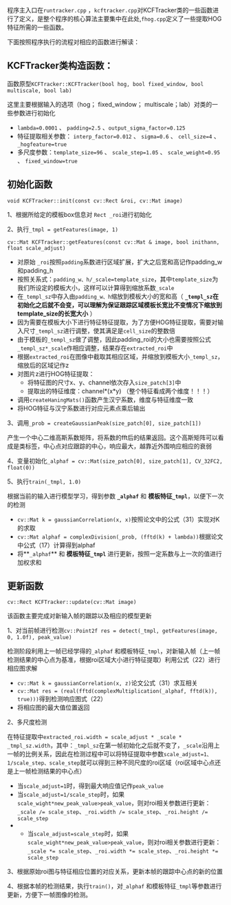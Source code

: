 程序主入口在`runtracker.cpp` ，`kcftracker.cpp`对KCFTracker类的一些函数进行了定义，是整个程序的核心算法主要集中在此处,`fhog.cpp`定义了一些提取HOG特征所需的一些函数。

下面按照程序执行的流程对相应的函数进行解读：

## KCFTracker类构造函数：

函数原型`KCFTracker::KCFTracker(bool hog, bool fixed_window, bool multiscale, bool lab)`

这里主要根据输入的选项（hog； fixed_window； multiscale；lab）对类的一些参数进行初始化
- `lambda=0.0001` 、 `padding=2.5` 、`output_sigma_factor=0.125`
- 特征提取相关参数： `interp_factor=0.012` 、 `sigma=0.6` 、 `cell_size=4` 、 `_hogfeature=true`
- 多尺度参数：`template_size=96` 、 `scale_step=1.05` 、 `scale_weight=0.95` 、 `fixed_window=true`

## 初始化函数

`void KCFTracker::init(const cv::Rect &roi, cv::Mat image)`

1、根据所给定的模板box信息对 `Rect _roi`进行初始化

2、执行`_tmpl = getFeatures(image, 1)`

`cv::Mat KCFTracker::getFeatures(const cv::Mat & image, bool inithann, float scale_adjust)`

- 对原始 `_roi`按照`padding`系数进行区域扩展，扩大之后宽和高记作padding_w和padding_h
- 按照关系式：`padding_w、h/_scale=template_size`，其中`template_size`为我们所设定的模板大小，这样可以计算得到缩放系数`_scale`
- 在`_templ_sz`中存入由`padding_w、h`缩放到模板大小的宽和高（ **`_templ_sz`在初始化之后就不会变，可以理解为保证跟踪区域模板长宽比不变情况下缩放到template_size的长宽大小** ）
- 因为需要在模板大小下进行特征特征提取，为了方便HOG特征提取，需要对输入尺寸`_templ_sz`进行调整，使其满足是`cell_size`的整数倍
- 由于模板的`_templ_sz`做了调整，因此padding_roi的大小也需要按照公式`_templ_sz*_scale`作相应调整，结果存在`extracted_roi`中
- 根据`extracted_roi`在图像中截取其相应区域，并缩放到模板大小`_templ_sz`，缩放后的区域记作z
- 对图片z进行HOG特征提取：
    - 将特征图的尺寸x、y、channel依次存入`size_patch[3]`中
    - 提取出的特征维度：channel*(x*y) （整个特征看成两个维度！！！）
- 调用`createHaningMats()`函数产生汉宁系数，维度与特征维度一致
- 将HOG特征与汉宁系数进行对应元素点乘后输出

3、调用`_prob = createGaussianPeak(size_patch[0], size_patch[1])`

产生一个中心二维高斯系数矩阵，将系数的fft后的结果返回。这个高斯矩阵可以看成是类标签，中心点对应跟踪的中心，响应最大，越靠近外围响应相应的衰弱

4、变量初始化`_alphaf = cv::Mat(size_patch[0], size_patch[1], CV_32FC2, float(0))`

5、执行`train(_tmpl, 1.0)`

根据当前的输入进行模型学习，得到参数 **`_alphaf`** 和 **模板特征`_tmpl`**，以便下一次的检测

- `cv::Mat k = gaussianCorrelation(x, x)`按照论文中的公式（31）实现对K的求取
- `cv::Mat alphaf = complexDivision(_prob, (fftd(k) + lambda))`根据论文中公式（17）计算得到alphaf
- 将**`_alphaf`** 和 **模板特征`_tmpl`** 进行更新，按照一定系数与上一次的值进行加权求和

## 更新函数

`cv::Rect KCFTracker::update(cv::Mat image)`

该函数主要完成对新输入帧的跟踪以及相应的模型更新

1、对当前帧进行检测`cv::Point2f res = detect(_tmpl, getFeatures(image, 0, 1.0f), peak_value)`

检测阶段利用上一帧已经学得的`_alphaf` 和模板特征`_tmpl`，对新输入帧（上一帧检测结果的中心点为基准，根据roi区域大小进行特征提取）利用公式（22）进行相应图求解

- `cv::Mat k = gaussianCorrelation(x, z)`论文公式（31）求互相关
- `cv::Mat res = (real(fftd(complexMultiplication(_alphaf, fftd(k)), true)))`得到检测响应图式（22）
- 将相应图的最大值位置返回

2、多尺度检测

在特征提取中`extracted_roi.width = scale_adjust * _scale * _tmpl_sz.width`，其中：`_tmpl_sz`在第一帧初始化之后就不变了，`_scale`沿用上一帧的比例关系，因此在检测过程中可以将特征提取中参数`scale_adjust=1、1/scale_step、scale_step`就可以得到三种不同尺度的roi区域（roi区域中心点还是上一帧检测结果的中心点）
- 当`scale_adjust=1`时，得到最大响应值记作`peak_value`
- 当`scale_adjust=1/scale_step`时，如果`scale_wight*new_peak_value>peak_value`，则对roi相关参数进行更新：`_scale /= scale_step`、`_roi.width /= scale_step`、`_roi.height /= scale_step`
- - 当`scale_adjust=scale_step`时，如果`scale_wight*new_peak_value>peak_value`，则对roi相关参数进行更新：`_scale *= scale_step`、`_roi.width *= scale_step`、`_roi.height *= scale_step`

3、根据原始roi图与特征相应位置的对应关系，更新本帧的跟踪中心点的新的位置

4、根据本帧的检测结果，执行`train()`，对`_alphaf` 和模板特征`_tmpl`等参数进行更新，方便下一帧图像的检测。
